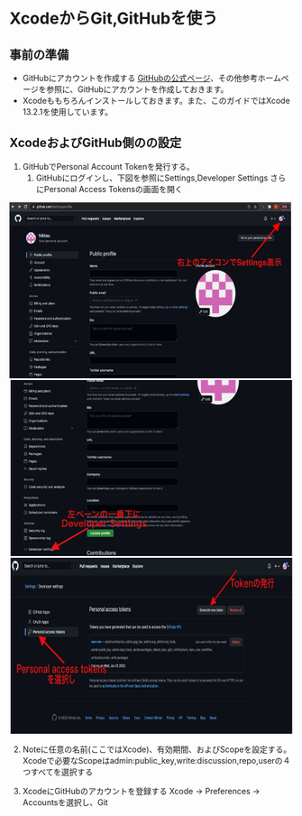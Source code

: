 
# XcodeからGit,GitHubを使う

## 事前の準備

 * GitHubにアカウントを作成する
 [GitHubの公式ページ](https://docs.github.com/ja/get-started/signing-up-for-github/signing-up-for-a-new-github-account)、その他参考ホームページを参照に、GitHubにアカウントを作成しておきます。
 * Xcodeももちろんインストールしておきます。また、このガイドではXcode 13.2.1を使用しています。

## XcodeおよびGitHub側のの設定

1. GitHubでPersonal Account Tokenを発行する。
   1. GitHubにログインし、下図を参照にSettings,Developer Settings さらにPersonal Access Tokensの画面を開く


  <div align="center"><img src="git02.jpg" alt="git2" title="git2" width="500" height="312">&nbsp;<img src="git03.jpg" alt="git3" title="git2" width="500" height="312"></div>
  
  
  
  <div align="center"><img src="git04.jpg" alt="git4" title="git4" width="500" height="312"> </div>                 
  
   2. Noteに任意の名前(ここではXcode)、有効期間、およびScopeを設定する。Xcodeで必要なScopeはadmin:public_key,write:discussion,repo,userの４つすべてを選択する

  
3. XcodeにGitHubのアカウントを登録する
Xcode -> Preferences -> Accountsを選択し、Git

